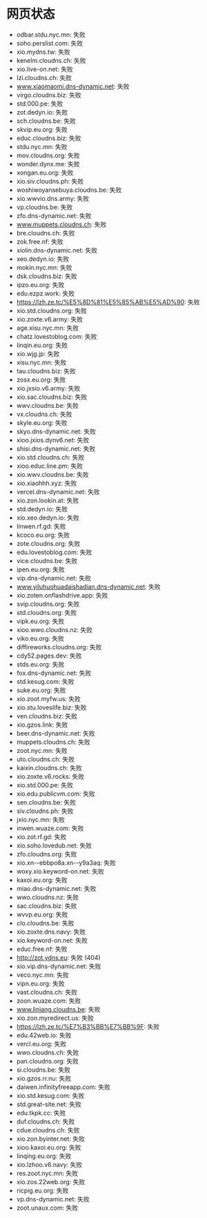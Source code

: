 # 网页状态
- odbar.stdu.nyc.mn: 失败
- soho.perslist.com: 失败
- xio.mydns.tw: 失败
- kenelm.cloudns.ch: 失败
- xio.live-on.net: 失败
- lzi.cloudns.ch: 失败
- www.xiaomaomi.dns-dynamic.net: 失败
- virgo.cloudns.biz: 失败
- std.000.pe: 失败
- zot.dedyn.io: 失败
- sch.cloudns.be: 失败
- skvip.eu.org: 失败
- educ.cloudns.biz: 失败
- stdu.nyc.mn: 失败
- mov.cloudns.org: 失败
- wonder.dynx.me: 失败
- xongan.eu.org: 失败
- xio.siv.cloudns.ph: 失败
- woshiwoyansebuya.cloudns.be: 失败
- xio.wwvio.dns.army: 失败
- vp.cloudns.be: 失败
- zfo.dns-dynamic.net: 失败
- www.muppets.cloudns.ch: 失败
- bre.cloudns.ch: 失败
- zok.free.nf: 失败
- xiolin.dns-dynamic.net: 失败
- xeo.dedyn.io: 失败
- mokin.nyc.mn: 失败
- dsk.cloudns.biz: 失败
- ipzo.eu.org: 失败
- edu.ezpz.work: 失败
- https://lzh.ze.tc/%E5%8D%81%E5%85%AB%E5%AD%90: 失败
- xio.std.cloudns.org: 失败
- xio.zoxte.v6.army: 失败
- age.xisu.nyc.mn: 失败
- chatz.lovestoblog.com: 失败
- linqin.eu.org: 失败
- xio.wjg.jp: 失败
- xisu.nyc.mn: 失败
- tau.cloudns.biz: 失败
- zosx.eu.org: 失败
- xio.jxsio.v6.army: 失败
- xio.sac.cloudns.biz: 失败
- wwv.cloudns.be: 失败
- vx.cloudns.ch: 失败
- skyle.eu.org: 失败
- skyo.dns-dynamic.net: 失败
- xioo.jxios.dynv6.net: 失败
- shisi.dns-dynamic.net: 失败
- xio.std.cloudns.ch: 失败
- xioo.educ.line.pm: 失败
- xio.wwv.cloudns.be: 失败
- xio.xiaohhh.xyz: 失败
- vercel.dns-dynamic.net: 失败
- xio.zon.lookin.at: 失败
- std.dedyn.io: 失败
- xio.xeo.dedyn.io: 失败
- linwen.rf.gd: 失败
- kcoco.eu.org: 失败
- zote.cloudns.org: 失败
- edu.lovestoblog.com: 失败
- vice.cloudns.be: 失败
- ipen.eu.org: 失败
- vip.dns-dynamic.net: 失败
- www.yiluhuohuadaishadian.dns-dynamic.net: 失败
- xio.zoten.onflashdrive.app: 失败
- svip.cloudns.org: 失败
- std.cloudns.org: 失败
- vipk.eu.org: 失败
- xioo.wwo.cloudns.nz: 失败
- viko.eu.org: 失败
- diffireworks.cloudns.org: 失败
- cdy52.pages.dev: 失败
- stds.eu.org: 失败
- fox.dns-dynamic.net: 失败
- std.kesug.com: 失败
- suke.eu.org: 失败
- xio.zoot.myfw.us: 失败
- xio.stu.loveslife.biz: 失败
- ven.cloudns.biz: 失败
- xio.gzos.link: 失败
- beer.dns-dynamic.net: 失败
- muppets.cloudns.ch: 失败
- zoot.nyc.mn: 失败
- uto.cloudns.ch: 失败
- kaixin.cloudns.ch: 失败
- xio.zoxte.v6.rocks: 失败
- xio.std.000.pe: 失败
- xio.edu.publicvm.com: 失败
- sen.cloudns.be: 失败
- siv.cloudns.ph: 失败
- jxio.nyc.mn: 失败
- inwen.wuaze.com: 失败
- xio.zot.rf.gd: 失败
- xio.soho.lovedub.net: 失败
- zfo.cloudns.org: 失败
- xio.xn--ebbpo8a.xn--y9a3aq: 失败
- woxy.xio.keyword-on.net: 失败
- kaxoi.eu.org: 失败
- miao.dns-dynamic.net: 失败
- wwo.cloudns.nz: 失败
- sac.cloudns.biz: 失败
- wvvp.eu.org: 失败
- clo.cloudns.be: 失败
- xio.zoxte.dns.navy: 失败
- xio.keyword-on.net: 失败
- educ.free.nf: 失败
- http://zot.ydns.eu: 失败 (404)
- xio.vip.dns-dynamic.net: 失败
- veco.nyc.mn: 失败
- vipn.eu.org: 失败
- vast.cloudns.ch: 失败
- zoon.wuaze.com: 失败
- www.liniang.cloudns.be: 失败
- xio.zon.myredirect.us: 失败
- https://lzh.ze.tc/%E7%B3%BB%E7%BB%9F: 失败
- edu.42web.io: 失败
- vercl.eu.org: 失败
- wwo.cloudns.ch: 失败
- pan.cloudns.org: 失败
- si.cloudns.be: 失败
- xio.gzos.rr.nu: 失败
- daiwen.infinityfreeapp.com: 失败
- xio.std.kesug.com: 失败
- std.great-site.net: 失败
- edu.tkpk.cc: 失败
- duf.cloudns.ch: 失败
- cdue.cloudns.ch: 失败
- xio.zon.byinter.net: 失败
- xioo.kaxoi.eu.org: 失败
- linqing.eu.org: 失败
- xio.lzhoo.v6.navy: 失败
- res.zoot.nyc.mn: 失败
- xio.zos.22web.org: 失败
- ricpig.eu.org: 失败
- vp.dns-dynamic.net: 失败
- zoot.unaux.com: 失败
